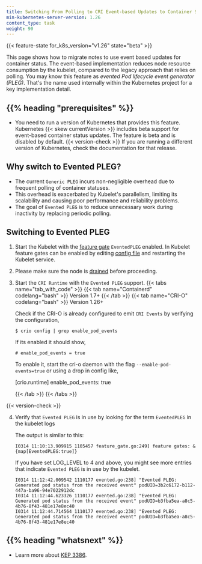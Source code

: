 ```yaml
---
title: Switching From Polling to CRI Event-based Updates to Container Status
min-kubernetes-server-version: 1.26
content_type: task
weight: 90
---
```


{{< feature-state for_k8s_version="v1.26" state="beta" >}}

<!-- overview -->
This page shows how to migrate notes to use event based updates for container status. The event-based
implementation reduces node resource consumption by the kubelet, compared to the legacy approach
that relies on polling.
You may know this feature as _evented Pod lifecycle event generator (PLEG)_. That's the name used
internally within the Kubernetes project for a key implementation detail.


## {{% heading "prerequisites" %}}

* You need to run a version of Kubernetes that provides this feature.
Kubernetes {{< skew currentVersion >}} includes beta support for event-based container
status updates. The feature is beta and is disabled by default. 
{{< version-check >}}
If you are running a different version of Kubernetes, check the documentation for that release.


<!-- steps -->

## Why switch to Evented PLEG?

* The current `Generic PLEG` incurs non-negligible overhead due to frequent polling of container statuses.
* This overhead is exacerbated by Kubelet's parallelism, limiting its scalability and causing poor performance and reliability problems.
* The goal of `Evented PLEG` is to reduce unnecessary work during inactivity by replacing periodic polling.

## Switching to Evented PLEG


1. Start the Kubelet with the [feature gate](https://kubernetes.io/docs/reference/command-line-tools-reference/feature-gates/) `EventedPLEG` enabled. In Kubelet feature gates can be enabled by editing [config file](https://kubernetes.io/docs/tasks/administer-cluster/kubelet-config-file/) and restarting the Kubelet service.

2. Please make sure the node is [drained](https://kubernetes.io/docs/tasks/administer-cluster/safely-drain-node/) before proceeding. 

3. Start the `CRI Runtime` with the `Evented PLEG` support. 
      {{< tabs name="tab_with_code" >}}
      {{< tab name="Containerd" codelang="bash" >}}
      Version 1.7+
      {{< /tab >}}
      {{< tab name="CRI-O" codelang="bash" >}}
      Version 1.26+
      
      Check if the CRI-O is already configured to emit `CRI Events` by verifying the configuration, 
      ```
      $ crio config | grep enable_pod_events
      ```
      If its enabled it should show, 
      ```
      # enable_pod_events = true
      ```

      To enable it, start the cri-o daemon with the flag `--enable-pod-events=true` or using a drop in config like,
            
      [crio.runtime]
      enable_pod_events: true
      

      {{< /tab >}}
      {{< /tabs >}}


{{< version-check >}}

4. Verify that `Evented PLEG` is in use by looking for the term `EventedPLEG` in the kubelet logs

      The output is similar to this:
      ```
      I0314 11:10:13.909915 1105457 feature_gate.go:249] feature gates: &{map[EventedPLEG:true]}
      ```

      If you have set LOG_LEVEL to 4 and above, you might see more entries that indicate `Evented PLEG` is in use by the kubelet.
      
      ```
      I0314 11:12:42.009542 1110177 evented.go:238] "Evented PLEG: Generated pod status from the received event" podUID=3b2c6172-b112-447a-ba96-94e7022912dc
      I0314 11:12:44.623326 1110177 evented.go:238] "Evented PLEG: Generated pod status from the received event" podUID=b3fba5ea-a8c5-4b76-8f43-481e17e8ec40
      I0314 11:12:44.714564 1110177 evented.go:238] "Evented PLEG: Generated pod status from the received event" podUID=b3fba5ea-a8c5-4b76-8f43-481e17e8ec40
      ```

## {{% heading "whatsnext" %}}

* Learn more about [KEP 3386](https://github.com/kubernetes/enhancements/blob/5b258a990adabc2ffdc9d84581ea6ed696f7ce6c/keps/sig-node/3386-kubelet-evented-pleg/README.md).



